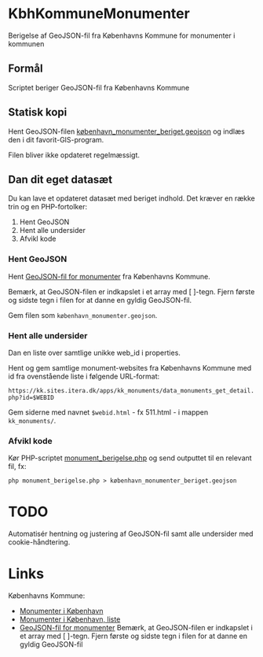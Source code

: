 # KbhKommuneMonumenter
Berigelse af GeoJSON-fil fra Københavns Kommune for monumenter i kommunen

## Formål
Scriptet beriger GeoJSON-fil fra Københavns Kommune

## Statisk kopi
Hent GeoJSON-filen [københavn_monumenter_beriget.geojson](københavn_monumenter_beriget.geojson) og indlæs den i dit favorit-GIS-program.

Filen bliver ikke opdateret regelmæssigt.

## Dan dit eget datasæt
Du kan lave et opdateret datasæt med beriget indhold. Det kræver en række trin og en PHP-fortolker:

1. Hent GeoJSON
2. Hent alle undersider
3. Afvikl kode

### Hent GeoJSON
Hent [GeoJSON-fil for monumenter](https://kk.sites.itera.dk/apps/kk_monuments/data_monuments_datakk_geojson.php) fra Københavns Kommune.

Bemærk, at GeoJSON-filen er indkapslet i et array med [ ]-tegn. Fjern første og sidste tegn i filen for at danne en gyldig GeoJSON-fil.

Gem filen som `københavn_monumenter.geojson`.

### Hent alle undersider
Dan en liste over samtlige unikke web_id i properties.

Hent og gem samtlige monument-websites fra Københavns Kommune med id fra ovenstående liste i følgende URL-format:

`https://kk.sites.itera.dk/apps/kk_monuments/data_monuments_get_detail.php?id=$WEBID`

Gem siderne med navnet `$webid.html` - fx 511.html - i mappen `kk_monuments/`.

### Afvikl kode
Kør PHP-scriptet [monument_berigelse.php](monument_berigelse.php) og send outputtet til en relevant fil, fx:

`php monument_berigelse.php > københavn_monumenter_beriget.geojson`

# TODO
Automatisér hentning og justering af GeoJSON-fil samt alle undersider med cookie-håndtering.

# Links
Københavns Kommune:
* [Monumenter i København](https://kk.sites.itera.dk/apps/kk_monuments/)
* [Monumenter i København, liste](https://kk.sites.itera.dk/apps/kk_monuments/index_liste.php)
* [GeoJSON-fil for monumenter](https://kk.sites.itera.dk/apps/kk_monuments/data_monuments_datakk_geojson.php)
Bemærk, at GeoJSON-filen er indkapslet i et array med [ ]-tegn. Fjern første og sidste tegn i filen for at danne en gyldig GeoJSON-fil


